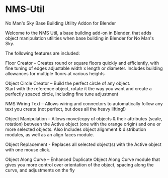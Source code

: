 # NMS-Util
 No Man's Sky Base Building Utility Addon for Blender
 
 Welcome to the NMS Util, a base building add-on in Blender, that adds object manipulation utilities when base building in Blender for No Man's Sky.

The following features are included:
 
Floor Creator –      Creates round or square floors quickly and efficiently, with fine tuning of edges
                     adjustable width x length or diameter.  Includes building allowances for 
                     multiple floors at various heights
                     
Object Circle Creator – Build the perfect circle of any object.  
                        Start with the reference object, rotate it the way you want and create a perfectly spaced circle, 
                        including fine tune adjustment
                        
NMS Wiring Text – Allows wiring and connectors to automatically follow any text you create 
                  (not perfect, but does all the heavy lifting!)
                  
Object Manipulation – Allows move/copy of objects & their attributes (scale, rotation) between the 
                      Active object (one with the orange origin) and one or more selected objects. 
                      Also Includes object alignment & distribution modules, as well as an align faces module.
                      
Object Replacement -  Replaces all selected object(s) with the Active object with one mouse click.

Object Along Curve –  Enhanced Duplicate Object Along Curve module that gives you more control 
                      over orientation of the object, spacing along the curve, and adjustments on the fly
